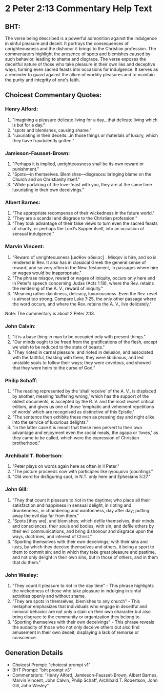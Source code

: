 # 2 Peter 2:13 Commentary Help Text

## BHT:
The verse being described is a powerful admonition against the indulgence in sinful pleasure and deceit. It portrays the consequences of unrighteousness and the dishonor it brings to the Christian profession. The commentators highlight the presence of spots and blemishes caused by such behavior, leading to shame and disgrace. The verse exposes the deceitful nature of those who take pleasure in their own lies and deceptive ways, turning even sacred feasts into occasions for indulgence. It serves as a reminder to guard against the allure of worldly pleasures and to maintain the purity and integrity of one's faith.

## Choicest Commentary Quotes:
### Henry Alford:
1. "Imagining a pleasure delicate living for a day...that delicate living which is but for a day." 
2. "spots and blemishes, causing shame."
3. "luxuriating in their deceits...in those things or materials of luxury, which they have fraudulently gotten."

### Jamieson-Fausset-Brown:
1. "Perhaps it is implied, unrighteousness shall be its own reward or punishment."
2. "Spots—in themselves. Blemishes—disgraces: bringing blame on the Church and on Christianity itself."
3. "While partaking of the love-feast with you, they are at the same time luxuriating in their own deceivings."

### Albert Barnes:
1. "The appropriate recompense of their wickedness in the future world."
2. "They are a scandal and disgrace to the Christian profession."
3. "They took advantage of their false views to turn even the sacred feasts of charity, or perhaps the Lord’s Supper itself, into an occasion of sensual indulgence."

### Marvin Vincent:
1. "Reward of unrighteousness [μισθον αδικιας] . Misqov is hire, and so is rendered in Rev. It also has in classical Greek the general sense of reward, and so very often in the New Testament, in passages where hire or wages would be inappropriate."
2. "The phrase misqov, reward or wages of iniquity, occurs only here and in Peter's speech concerning Judas (Acts 1:18), where the Rev. retains the rendering of the A. V., reward of iniquity."
3. "Meaning rather daintiness, delicacy, luxuriousness. Even the Rev. revel is almost too strong. Compare Luke 7:25, the only other passage where the word occurs, and where the Rev. retains the A. V., live delicately."

Note: The commentary is about 2 Peter 2:13.

### John Calvin:
1. "It is a base thing in man to be occupied only with present things."
2. "Our minds ought to be freed from the gratifications of the flesh, except we wish to be reduced to the state of beasts."
3. "They rioted in carnal pleasure, and rioted in delusion, and associated with the faithful, feasting with them; they were libidinous, and led unstable souls to follow their ways; they were covetous, and showed that they were heirs to the curse of God."

### Philip Schaff:
1. "The reading represented by the ‘shall receive’ of the A. V,, is displaced by another, meaning ‘suffering wrong,’ which has the support of the oldest documents, is accepted by the R. V. and the most recent critical editors, and gives us one of those ‘emphatic and vehement repetitions of words’ which are recognised as distinctive of this Epistle."
2. "The sentence then exhibits these men as pressing day and night alike into the service of luxurious delights."
3. "In the latter case it is meant that these men pervert to their own advantage and enjoyment even the social meals, the agapa or ‘loves,’ as they came to be called, which were the expression of Christian brotherhood."

### Archibald T. Robertson:
1. "Peter plays on words again here as often in II Peter."
2. "The picture proceeds now with participles like ηγουμενο (counting)."
3. "Old word for disfiguring spot, in N.T. only here and Ephesians 5:27."

### John Gill:
1. "They that count it pleasure to riot in the daytime; who place all their satisfaction and happiness in sensual delight, in rioting and drunkenness, in chambering and wantonness, day after day; putting away the evil day far from them."
2. "Spots [they are], and blemishes; which defile themselves, their minds and consciences, their souls and bodies, with sin, and defile others by their evil communications, and bring dishonour and disgrace upon the ways, doctrines, and interest of Christ."
3. "Sporting themselves with their own deceivings; with their sins and lusts, by which they deceive themselves and others, it being a sport to them to commit sin; and in which they take great pleasure and pastime, and not only delight in their own sins, but in those of others, and in them that do them."

### John Wesley:
1. "They count it pleasure to riot in the day time" - This phrase highlights the wickedness of those who take pleasure in indulging in sinful activities openly and without shame.
2. "They are spots in themselves, blemishes to any church" - This metaphor emphasizes that individuals who engage in deceitful and immoral behavior are not only a stain on their own character but also bring disgrace to the community or organization they belong to.
3. "Sporting themselves with their own deceivings" - This phrase reveals the audacity of those who not only deceive others but also find amusement in their own deceit, displaying a lack of remorse or conscience.


## Generation Details
- Choicest Prompt: "choicest prompt v1"
- BHT Prompt: "bht prompt v3"
- Commentators: "Henry Alford, Jamieson-Fausset-Brown, Albert Barnes, Marvin Vincent, John Calvin, Philip Schaff, Archibald T. Robertson, John Gill, John Wesley"
